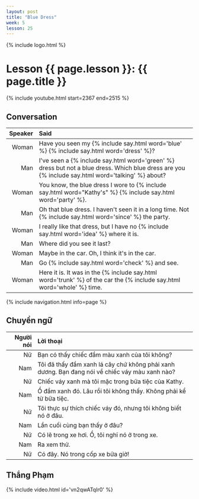 ```yaml
---
layout: post
title: "Blue Dress"
week: 5
lesson: 25
---
```


{% include logo.html %}

# Lesson {{ page.lesson }}: {{ page.title }}

{% include youtube.html start=2367 end=2515 %}

## Conversation

Speaker | Said
---: | :---
Woman | Have you seen my {% include say.html word='blue' %} {% include say.html word='dress' %}?
Man | I've seen a {% include say.html word='green' %} dress but not a blue dress. Which blue dress are you {% include say.html word='talking' %} about?
Woman | You know, the blue dress I wore to {% include say.html word="Kathy's" %} {% include say.html word='party' %}.
Man | Oh that blue dress. I haven't seen it in a long time. Not {% include say.html word='since' %} the party.
Woman | I really like that dress, but I have no {% include say.html word='idea' %} where it is.
Man | Where did you see it last?
Woman | Maybe in the car. Oh, I think it's in the car.
Man | Go {% include say.html word='check' %} and see.
Woman | Here it is. It was in the {% include say.html word='trunk' %} of the car the {% include say.html word='whole' %} time.

{% include navigation.html info=page %}

## Chuyển ngữ

Người nói | Lời thoại
---: | :---
Nữ | Bạn có thấy chiếc đầm màu xanh của tôi không?
Nam | Tôi đã thấy đầm xanh lá cây chứ không phải xanh dương. Bạn đang nói về chiếc váy màu xanh nào?
Nữ | Chiếc váy xanh mà tôi mặc trong bữa tiệc của Kathy.
Nam | Ồ đầm xanh đó. Lâu rồi tôi không thấy. Không phải kể từ bữa tiệc.
Nữ | Tôi thực sự thích chiếc váy đó, nhưng tôi không biết nó ở đâu.
Nam | Lần cuối cùng bạn thấy ở đâu?
Nữ | Có lẽ trong xe hơi. Ồ, tôi nghĩ nó ở trong xe.
Nam | Ra xem thử.
Nữ | Có đây. Nó trong cốp xe bữa giờ!

## Thắng Phạm

{% include video.html id='vn2qwATqIr0' %}
